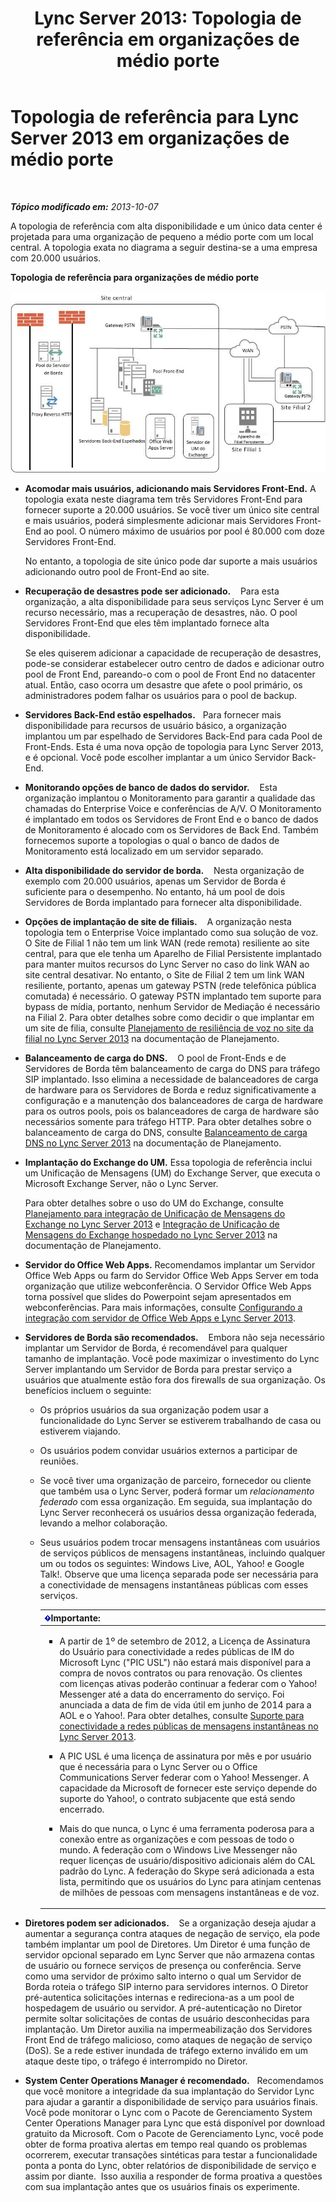 ﻿---
title: 'Lync Server 2013: Topologia de referência em organizações de médio porte'
TOCTitle: Topologia de referência em organizações de médio porte
ms:assetid: 446b0914-2198-445e-ab6e-94802acebd5c
ms:mtpsurl: https://technet.microsoft.com/pt-br/library/Gg425939(v=OCS.15)
ms:contentKeyID: 49306545
ms.date: 05/19/2016
mtps_version: v=OCS.15
ms.translationtype: HT
---

# Topologia de referência para Lync Server 2013 em organizações de médio porte

 

_**Tópico modificado em:** 2013-10-07_

A topologia de referência com alta disponibilidade e um único data center é projetada para uma organização de pequeno a médio porte com um local central. A topologia exata no diagrama a seguir destina-se a uma empresa com 20.000 usuários.

**Topologia de referência para organizações de médio porte**

![Diagrama de topologia de referência para o data center único](images/Gg425939.12b574fd-0b14-4563-a88c-3c8b0809bb90(OCS.15).jpg "Diagrama de topologia de referência para o data center único")

  - **Acomodar mais usuários, adicionando mais Servidores Front-End.** A topologia exata neste diagrama tem três Servidores Front-End para fornecer suporte a 20.000 usuários. Se você tiver um único site central e mais usuários, poderá simplesmente adicionar mais Servidores Front-End ao pool. O número máximo de usuários por pool é 80.000 com doze Servidores Front-End.
    
    No entanto, a topologia de site único pode dar suporte a mais usuários adicionando outro pool de Front-End ao site.

  - **Recuperação de desastres pode ser adicionado.**    Para esta organização, a alta disponibilidade para seus serviços Lync Server é um recurso necessário, mas a recuperação de desastres, não. O pool Servidores Front-End que eles têm implantado fornece alta disponibilidade.
    
    Se eles quiserem adicionar a capacidade de recuperação de desastres, pode-se considerar estabelecer outro centro de dados e adicionar outro pool de Front End, pareando-o com o pool de Front End no datacenter atual. Então, caso ocorra um desastre que afete o pool primário, os administradores podem falhar os usuários para o pool de backup.

  - **Servidores Back-End estão espelhados.**   Para fornecer mais disponibilidade para recursos de usuário básico, a organização implantou um par espelhado de Servidores Back-End para cada Pool de Front-Ends. Esta é uma nova opção de topologia para Lync Server 2013, e é opcional. Você pode escolher implantar a um único Servidor Back-End.

  - **Monitorando opções de banco de dados do servidor.**    Esta organização implantou o Monitoramento para garantir a qualidade das chamadas do Enterprise Voice e conferências de A/V. O Monitoramento é implantado em todos os Servidores de Front End e o banco de dados de Monitoramento é alocado com os Servidores de Back End. Também fornecemos suporte a topologias o qual o banco de dados de Monitoramento está localizado em um servidor separado.

  - **Alta disponibilidade do servidor de borda.**    Nesta organização de exemplo com 20.000 usuários, apenas um Servidor de Borda é suficiente para o desempenho. No entanto, há um pool de dois Servidores de Borda implantado para fornecer alta disponibilidade.

  - **Opções de implantação de site de filiais.**    A organização nesta topologia tem o Enterprise Voice implantado como sua solução de voz. O Site de Filial 1 não tem um link WAN (rede remota) resiliente ao site central, para que ele tenha um Aparelho de Filial Persistente implantado para manter muitos recursos do Lync Server no caso do link WAN ao site central desativar. No entanto, o Site de Filial 2 tem um link WAN resiliente, portanto, apenas um gateway PSTN (rede telefônica pública comutada) é necessário. O gateway PSTN implantado tem suporte para bypass de mídia, portanto, nenhum Servidor de Mediação é necessário na Filial 2. Para obter detalhes sobre como decidir o que implantar em um site de filia, consulte [Planejamento de resiliência de voz no site da filial no Lync Server 2013](lync-server-2013-planning-for-branch-site-voice-resiliency.md) na documentação de Planejamento.

  - **Balanceamento de carga do DNS.**    O pool de Front-Ends e de Servidores de Borda têm balanceamento de carga do DNS para tráfego SIP implantado. Isso elimina a necessidade de balanceadores de carga de hardware para os Servidores de Borda e reduz significativamente a configuração e a manutenção dos balanceadores de carga de hardware para os outros pools, pois os balanceadores de carga de hardware são necessários somente para tráfego HTTP. Para obter detalhes sobre o balanceamento de carga do DNS, consulte [Balanceamento de carga DNS no Lync Server 2013](lync-server-2013-dns-load-balancing.md) na documentação de Planejamento.

  - **Implantação do Exchange do UM.** Essa topologia de referência inclui um Unificação de Mensagens (UM) do Exchange Server, que executa o Microsoft Exchange Server, não o Lync Server.
    
    Para obter detalhes sobre o uso do UM do Exchange, consulte [Planejamento para integração de Unificação de Mensagens do Exchange no Lync Server 2013](lync-server-2013-planning-for-exchange-unified-messaging-integration.md) e [Integração de Unificação de Mensagens do Exchange hospedado no Lync Server 2013](lync-server-2013-hosted-exchange-unified-messaging-integration.md) na documentação de Planejamento.

  - **Servidor do Office Web Apps.** Recomendamos implantar um Servidor Office Web Apps ou farm do Servidor Office Web Apps Server em toda organização que utilize webconferência. O Servidor Office Web Apps torna possível que slides do Powerpoint sejam apresentados em webconferências. Para mais informações, consulte [Configurando a integração com servidor de Office Web Apps e Lync Server 2013](lync-server-2013-enabling-office-web-apps-server-and-lync-server-2013.md).

  - **Servidores de Borda são recomendados.**    Embora não seja necessário implantar um Servidor de Borda, é recomendável para qualquer tamanho de implantação. Você pode maximizar o investimento do Lync Server implantando um Servidor de Borda para prestar serviço a usuários que atualmente estão fora dos firewalls de sua organização. Os benefícios incluem o seguinte:
    
      - Os próprios usuários da sua organização podem usar a funcionalidade do Lync Server se estiverem trabalhando de casa ou estiverem viajando.
    
      - Os usuários podem convidar usuários externos a participar de reuniões.
    
      - Se você tiver uma organização de parceiro, fornecedor ou cliente que também usa o Lync Server, poderá formar um *relacionamento federado* com essa organização. Em seguida, sua implantação do Lync Server reconhecerá os usuários dessa organização federada, levando a melhor colaboração.
    
      - Seus usuários podem trocar mensagens instantâneas com usuários de serviços públicos de mensagens instantâneas, incluindo qualquer um ou todos os seguintes: Windows Live, AOL, Yahoo\! e Google Talk\!. Observe que uma licença separada pode ser necessária para a conectividade de mensagens instantâneas públicas com esses serviços.
        
        <table>
        <colgroup>
        <col style="width: 100%" />
        </colgroup>
        <thead>
        <tr class="header">
        <th><img src="images/Gg425939.important(OCS.15).gif" title="important" alt="important" />Importante:</th>
        </tr>
        </thead>
        <tbody>
        <tr class="odd">
        <td><ul>
        <li><p>A partir de 1º de setembro de 2012, a Licença de Assinatura do Usuário para conectividade a redes públicas de IM do Microsoft Lync (&quot;PIC USL&quot;) não estará mais disponível para a compra de novos contratos ou para renovação. Os clientes com licenças ativas poderão continuar a federar com o Yahoo! Messenger até a data do encerramento do serviço. Foi anunciada a data de fim de vida útil em junho de 2014 para a AOL e o Yahoo!. Para obter detalhes, consulte <a href="lync-server-2013-support-for-public-instant-messenger-connectivity.md">Suporte para conectividade a redes públicas de mensagens instantâneas no Lync Server 2013</a>.</p></li>
        <li><p>A PIC USL é uma licença de assinatura por mês e por usuário que é necessária para o Lync Server ou o Office Communications Server federar com o Yahoo! Messenger. A capacidade da Microsoft de fornecer este serviço depende do suporte do Yahoo!, o contrato subjacente que está sendo encerrado.</p></li>
        <li><p>Mais do que nunca, o Lync é uma ferramenta poderosa para a conexão entre as organizações e com pessoas de todo o mundo. A federação com o Windows Live Messenger não requer licenças de usuário/dispositivo adicionais além do CAL padrão do Lync. A federação do Skype será adicionada a esta lista, permitindo que os usuários do Lync para atinjam centenas de milhões de pessoas com mensagens instantâneas e de voz.</p></li>
        </ul></td>
        </tr>
        </tbody>
        </table>


  - **Diretores podem ser adicionados.**    Se a organização deseja ajudar a aumentar a segurança contra ataques de negação de serviço, ela pode também implantar um pool de Diretores. Um Diretor é uma função de servidor opcional separado em Lync Server que não armazena contas de usuário ou fornece serviços de presença ou conferência. Serve como uma servidor de próximo salto interno o qual um Servidor de Borda roteia o tráfego SIP interno para servidores internos. O Diretor pré-autentica solicitações internas e redireciona-as a um pool de hospedagem de usuário ou servidor. A pré-autenticação no Diretor permite soltar solicitações de contas de usuário desconhecidas para implantação. Um Diretor auxilia na impermeabilização dos Servidores Front End de tráfego malicioso, como ataques de negação de serviço (DoS). Se a rede estiver inundada de tráfego externo inválido em um ataque deste tipo, o tráfego é interrompido no Diretor.

  - **System Center Operations Manager é recomendado.**   Recomendamos que você monitore a integridade da sua implantação do Servidor Lync para ajudar a garantir a disponibilidade de serviço para usuários finais. Você pode monitorar o Lync com o Pacote de Gerenciamento System Center Operations Manager para Lync que está disponível por download gratuito da Microsoft. Com o Pacote de Gerenciamento Lync, você pode obter de forma proativa alertas em tempo real quando os problemas ocorrerem, executar transações sintéticas para testar a funcionalidade ponta a ponta do Lync, obter relatórios de disponibilidade de serviço e assim por diante.  Isso auxilia a responder de forma proativa a questões com sua implantação antes que os usuários finais os experimente.

